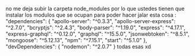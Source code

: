no me deja subir la carpeta node_modules por lo que ustedes tienen que instalar los modulos que se ocupan para poder hacer jalar esta cosa :
  "dependencies": {
    "apollo-server": "^0.3.3",
    "apollo-server-express": "^2.7.0",
    "bcryptjs": "^2.4.3",
    "body-parser": "^1.19.0",
    "express": "^4.17.1",
    "express-graphql": "^0.12.0",
    "graphql": "^15.5.0",
    "jsonwebtoken": "^8.5.1",
    "mongoose": "^5.12.13",
    "npm": "^7.15.1",
    "start": "^5.1.0"
  },
  "devDependencies": {
    "nodemon": "^2.0.7"
  }
  todas esas xd
